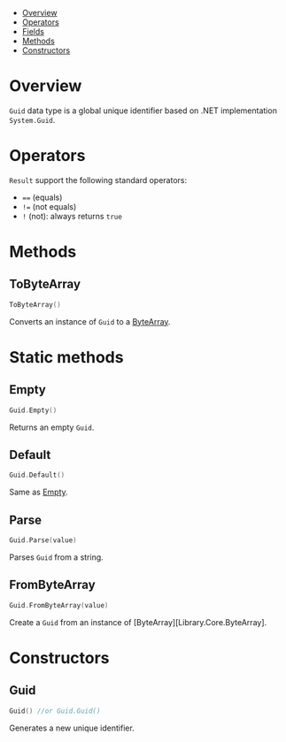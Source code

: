 * [Overview](#overview)
* [Operators](#operators)
* [Fields](#fields) 
* [Methods](#methods) 
* [Constructors](#cons)

<a name="overview"></a>
# Overview

`Guid` data type is a global unique identifier based on .NET implementation `System.Guid`.

<a name="operators"></a>
# Operators

`Result` support the following standard operators:
* `==` (equals)
* `!=` (not equals)
* `!` (not): always returns `true`

<a name="#methods"></a>
# Methods

<a name="toByteArray"></a>
## ToByteArray

```swift
ToByteArray()
```

Converts an instance of `Guid` to a [ByteArray](Library.Core.ByteArray).

<a name="statics"></a>
# Static methods

<a name="empty"></a>
## Empty

```swift
Guid.Empty()
```

Returns an empty `Guid`.

<a name="default"></a>
## Default

```swift
Guid.Default()
```

Same as [Empty](#empty).

<a name="parse"></a>
## Parse

```swift
Guid.Parse(value)
```

Parses `Guid` from a string.

<a name="fromByteArray"></a>
## FromByteArray

```swift
Guid.FromByteArray(value)
```

Create a `Guid` from an instance of [ByteArray][Library.Core.ByteArray].

<a name="cons"></a>
# Constructors

<a name="guid"></a>
## Guid

```swift
Guid() //or Guid.Guid()
```

Generates a new unique identifier.